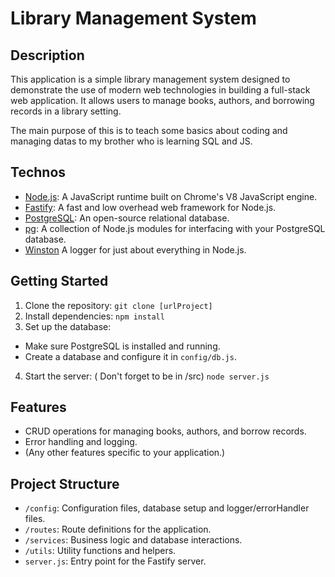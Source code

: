 # Library Management System

## Description

This application is a simple library management system designed to demonstrate the use of modern web technologies in building a full-stack web application. It allows users to manage books, authors, and borrowing records in a library setting.

The main purpose of this is to teach some basics about coding and managing datas to my brother who is learning SQL and JS.

## Technos

- [Node.js](https://nodejs.org/en/docs/): A JavaScript runtime built on Chrome's V8 JavaScript engine.
- [Fastify](https://www.fastify.io/docs/latest/): A fast and low overhead web framework for Node.js.
- [PostgreSQL](https://www.postgresql.org/docs/): An open-source relational database.
- [pg](https://node-postgres.com/): A collection of Node.js modules for interfacing with your PostgreSQL database.
- [Winston](https://github.com/winstonjs/winston) A logger for just about everything in Node.js.

## Getting Started

1. Clone the repository:
   `git clone [urlProject]`
2. Install dependencies:
   `npm install`
3. Set up the database:

- Make sure PostgreSQL is installed and running.
- Create a database and configure it in `config/db.js`.

4. Start the server: ( Don't forget to be in /src)
   `node server.js`

## Features

- CRUD operations for managing books, authors, and borrow records.
- Error handling and logging.
- (Any other features specific to your application.)

## Project Structure

- `/config`: Configuration files, database setup and logger/errorHandler files.
- `/routes`: Route definitions for the application.
- `/services`: Business logic and database interactions.
- `/utils`: Utility functions and helpers.
- `server.js`: Entry point for the Fastify server.
